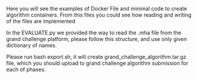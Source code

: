 Here you will see the examples of Docker File and minimal code to create algorithm containers.
From this files you could see how reading and writing of the files are implemented

In the EVALUATE.py we provided the way to read the .mha file from the grand challenge platform, please follow this structure, and use only given dictionary of names.

Please run bash export.sh, it will create grand_challenge_algorithm.tar.gz file, which you should upload to grand challenge algorithm submission for each of phases.
